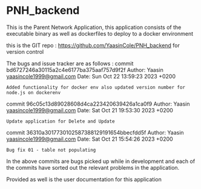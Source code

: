# PNH_backend

This is the Parent Network Application, this application consists of the executable binary as well as dockerfiles to deploy to a docker environment  

this is the GIT repo : https://github.com/YaasinCole/PNH_backend for version control

The bugs and issue tracker are as follows : 
commit bd6727246a30115a2c4e6177ba375aaf757d9f2f
Author: Yaasin <yaasincole1999@gmail.com>
Date:   Sun Oct 22 13:59:23 2023 +0200

    Added functionality for docker env also updated version number for node.js on dockerenv

commit 96c05c13d89028608d4ca223420639426a1ca0f9
Author: Yaasin <yaasincole1999@gmail.com>
Date:   Sat Oct 21 19:53:30 2023 +0200

    Update application for Delete and Update

commit 36310a3017730102587388129191654bbecfdd5f
Author: Yaasin <yaasincole1999@gmail.com>
Date:   Sat Oct 21 15:54:26 2023 +0200

    Bug fix 01 - table not populating

In the above commits are bugs picked up while in development and each of the commits have sorted out the relevant problems in the application.

Provided as well is the user documentation for this application